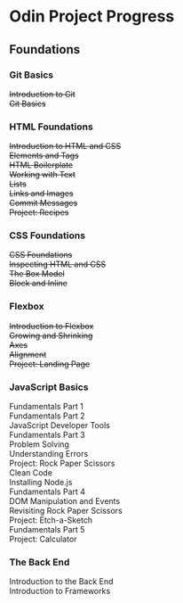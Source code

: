 # Odin Project Progress

## Foundations

### Git Basics

~~Introduction to Git~~  
~~Git Basics~~  

### HTML Foundations

~~Introduction to HTML and CSS~~  
~~Elements and Tags~~  
~~HTML Boilerplate~~  
~~Working with Text~~  
~~Lists~~  
~~Links and Images~~  
~~Commit Messages~~  
~~Project: Recipes~~  

### CSS Foundations

~~CSS Foundations~~  
~~Inspecting HTML and CSS~~  
~~The Box Model~~  
~~Block and Inline~~  

### Flexbox

~~Introduction to Flexbox~~  
~~Growing and Shrinking~~  
~~Axes~~  
~~Alignment~~  
~~Project: Landing Page~~  

### JavaScript Basics

Fundamentals Part 1  
Fundamentals Part 2  
JavaScript Developer Tools  
Fundamentals Part 3  
Problem Solving  
Understanding Errors  
Project: Rock Paper Scissors  
Clean Code  
Installing Node.js  
Fundamentals Part 4  
DOM Manipulation and Events  
Revisiting Rock Paper Scissors  
Project: Etch-a-Sketch  
Fundamentals Part 5  
Project: Calculator  

### The Back End

Introduction to the Back End  
Introduction to Frameworks

